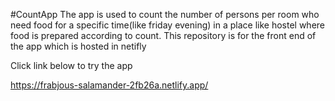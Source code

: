 #CountApp
The app is used to count the number of persons per room who need food for a specific time(like friday evening) in a place like hostel where food is prepared according to count.
This repository is for the front end of the app which is hosted in netifly

Click link below to try the app

https://frabjous-salamander-2fb26a.netlify.app/
